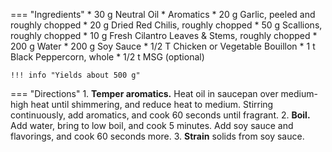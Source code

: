 === "Ingredients"
    * 30 g Neutral Oil
    * Aromatics
        * 20 g Garlic, peeled and roughly chopped
        * 20 g Dried Red Chilis, roughly chopped
        * 50 g Scallions, roughly chopped
        * 10 g Fresh Cilantro Leaves & Stems, roughly chopped
    * 200 g Water
    * 200 g Soy Sauce
    * 1/2 T Chicken or Vegetable Bouillon
    * 1 t Black Peppercorn, whole
    * 1/2 t MSG (optional)

    !!! info "Yields about 500 g"

=== "Directions"
    1. **Temper aromatics.** Heat oil in saucepan over medium-high heat until shimmering, and reduce heat to medium. Stirring continuously, add aromatics, and cook 60 seconds until fragrant.
    2. **Boil.** Add water, bring to low boil, and cook 5 minutes. Add soy sauce and flavorings, and cook 60 seconds more.
    3. **Strain** solids from soy sauce.
